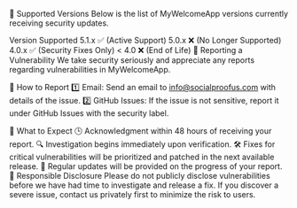 📌 Supported Versions
Below is the list of MyWelcomeApp versions currently receiving security updates.

Version	Supported
5.1.x	✅ (Active Support)
5.0.x	❌ (No Longer Supported)
4.0.x	✅ (Security Fixes Only)
< 4.0	❌ (End of Life)
📢 Reporting a Vulnerability
We take security seriously and appreciate any reports regarding vulnerabilities in MyWelcomeApp.

🔹 How to Report
1️⃣ Email: Send an email to info@socialproofus.com with details of the issue.
2️⃣ GitHub Issues: If the issue is not sensitive, report it under GitHub Issues with the security label.

🔄 What to Expect
🕒 Acknowledgment within 48 hours of receiving your report.
🔍 Investigation begins immediately upon verification.
🛠 Fixes for critical vulnerabilities will be prioritized and patched in the next available release.
🔄 Regular updates will be provided on the progress of your report.
🔑 Responsible Disclosure
Please do not publicly disclose vulnerabilities before we have had time to investigate and release a fix.
If you discover a severe issue, contact us privately first to minimize the risk to users.
